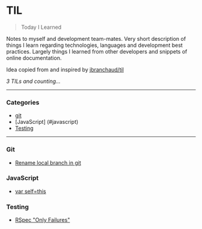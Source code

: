 # TIL

> Today I Learned

Notes to myself and development team-mates. Very short description of things I learn regarding technologies, languages and development best practices. Largely things I learned from other developers and snippets of online documentation.

Idea copied from and inspired by [jbranchaud/til](https://github.com/jbranchaud/til)

_3 TILs and counting..._

---

### Categories

* [git](#git)
* [JavaScript] (#javascript)
* [Testing](#testing)

---

### Git

- [Rename local branch in git](git/rename-branch.md)

### JavaScript

- [var self=this](javascript/self_this.md)

### Testing

- [RSpec "Only Failures"](testing/rspec-only-failures.md)
